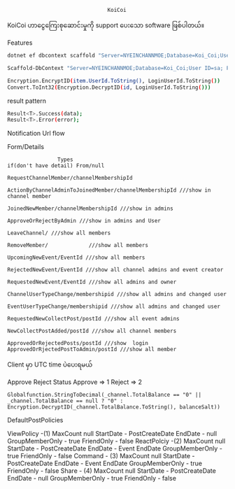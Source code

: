                                     KoiCoi
KoiCoi ဟာငွေကြေးစုဆောင်းမှုကို support ပေးသော software ဖြစ်ပါတယ်။

Features





```bash
dotnet ef dbcontext scaffold "Server=NYEINCHANNMOE;Database=Koi_Coi;User Id=sa;Password=nyein@8834;TrustServerCertificate=True;" Microsoft.EntityFrameworkCore.SqlServer -o AppDbContextModels -c AppDbContext -f

Scaffold-DbContext "Server=NYEINCHANNMOE;Database=Koi_Coi;User ID=sa; Password=nyein@8834;Integrated Security=True;Trusted_Connection=true;TrustServerCertificate=True;" Microsoft.EntityFrameworkCore.SqlServer -OutputDir AppDbContext -Tables Tbl_AdminUserLogin -f
```

```bash
Encryption.EncryptID(item.UserId.ToString(), LoginUserId.ToString())
Convert.ToInt32(Encryption.DecryptID(id, LoginUserId.ToString()))
```

result pattern
```bash
Result<T>.Success(data);
Result<T>.Error(error);
```

Notification Url flow

Form/Details



                    Types
    if(don't have detail) From/null

    RequestChannelMember/channelMembershipId

    ActionByChannelAdminToJoinedMember/channelMembershipId ///show in channel member

    JoinedNewMember/channelMembershipId ///show in admins

    ApproveOrRejectByAdmin ///show in admins and User

    LeaveChannel/ ///show all members

    RemoveMember/             ///show all members

    UpcomingNewEvent/EventId ///show all members

    RejectedNewEvent/EventId ///show all channel admins and event creator

    RequestedNewEvent/EventId ///show all admins and owner

    ChannelUserTypeChange/membershipid ///show all admins and changed user

    EventUserTypeChange/membershipid ///show all admins and changed user

    RequestedNewCollectPost/postId ///show all event admins

    NewCollectPostAdded/postId ///show all channel members

    ApprovedOrRejectedPosts/postId ///show  login
    ApprovedOrRjectedPostToAdmin/postId ///show all member


Client မှာ UTC time ပဲပေးရမယ်


Approve Reject Status
Approve => 1
Reject  => 2

```
Globalfunction.StringToDecimal(_channel.TotalBalance == "0" || _channel.TotalBalance == null ? "0" : Encryption.DecryptID(_channel.TotalBalance.ToString(), balanceSalt))
```


DefaultPostPolicies

ViewPolicy -(1)
            MaxCount null
            StartDate - PostCreateDate
            EndDate - null
            GroupMemberOnly - true
            FriendOnly - false
ReactPolciy -(2)
            MaxCount null
            StartDate - PostCreateDate
            EndDate - Event EndDate
            GroupMemberOnly - true
            FriendOnly - false
Command -   (3)
            MaxCount null
            StartDate - PostCreateDate
            EndDate - Event EndDate
            GroupMemberOnly - true
            FriendOnly - false
Share -     (4)
            MaxCount null
            StartDate - PostCreateDate
            EndDate - null
            GroupMemberOnly - true
            FriendOnly - false